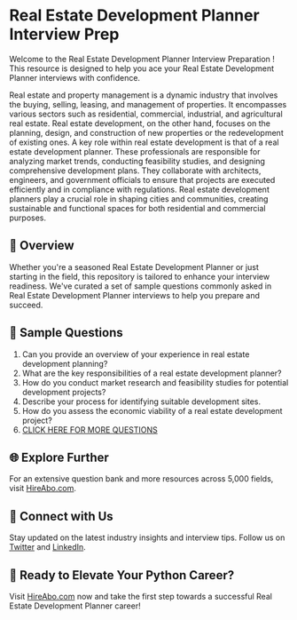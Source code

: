 # Real Estate Development Planner Interview Prep

Welcome to the Real Estate Development Planner Interview Preparation ! This resource is designed to help you ace your Real Estate Development Planner interviews with confidence.

Real estate and property management is a dynamic industry that involves the buying, selling, leasing, and management of properties. It encompasses various sectors such as residential, commercial, industrial, and agricultural real estate. Real estate development, on the other hand, focuses on the planning, design, and construction of new properties or the redevelopment of existing ones. A key role within real estate development is that of a real estate development planner. These professionals are responsible for analyzing market trends, conducting feasibility studies, and designing comprehensive development plans. They collaborate with architects, engineers, and government officials to ensure that projects are executed efficiently and in compliance with regulations. Real estate development planners play a crucial role in shaping cities and communities, creating sustainable and functional spaces for both residential and commercial purposes.

## 🚀 Overview

Whether you're a seasoned Real Estate Development Planner or just starting in the field, this repository is tailored to enhance your interview readiness. We've curated a set of sample questions commonly asked in Real Estate Development Planner interviews to help you prepare and succeed.

## 📝 Sample Questions

1. Can you provide an overview of your experience in real estate development planning?
2. What are the key responsibilities of a real estate development planner?
3. How do you conduct market research and feasibility studies for potential development projects?
4. Describe your process for identifying suitable development sites.
5. How do you assess the economic viability of a real estate development project?
6. [CLICK HERE FOR MORE QUESTIONS](https://hireabo.com/job/21_3_13/Real%20Estate%20Development%20Planner)

## 🌐 Explore Further

For an extensive question bank and more resources across 5,000 fields, visit [HireAbo.com](https://www.hireabo.com).

## 📱 Connect with Us

Stay updated on the latest industry insights and interview tips. Follow us on [Twitter](https://twitter.com/hireabo) and [LinkedIn](https://www.linkedin.com/in/hire-abo-3609972a8/).

## 🚀 Ready to Elevate Your Python Career?

Visit [HireAbo.com](https://www.hireabo.com) now and take the first step towards a successful Real Estate Development Planner career!